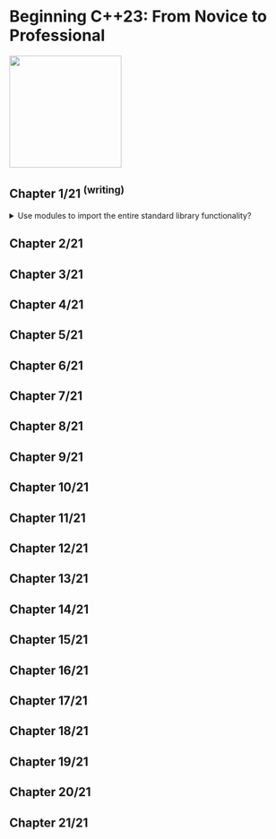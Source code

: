 # Beginning C++23: From Novice to Professional
<img src="../../covers/9781484293423.jpg" width="200"/>

## Chapter 1/21 <sup>(writing)</sup>

<details>
<summary>Use modules to import the entire standard library functionality?</summary>

> **Description**
>
> ```cpp
> import std;   // brings the entire standard library
>
> int main()
> {
>     std::println("C++{}", 23);
> }
> ``````
>
> ---
> **Resources**
> - Beginning C++23: From Novice to Professional - Chapter 1

> **References**
> ---
</details>

## Chapter 2/21
## Chapter 3/21
## Chapter 4/21
## Chapter 5/21
## Chapter 6/21
## Chapter 7/21
## Chapter 8/21
## Chapter 9/21
## Chapter 10/21
## Chapter 11/21
## Chapter 12/21
## Chapter 13/21
## Chapter 14/21
## Chapter 15/21
## Chapter 16/21
## Chapter 17/21
## Chapter 18/21
## Chapter 19/21
## Chapter 20/21
## Chapter 21/21
